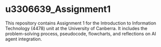 # u3306639_Assignment1
This repository contains Assignment 1 for the Introduction to Information Technology (4478) unit at the University of Canberra. It includes the problem-solving process, pseudocode, flowcharts, and reflections on AI agent integration.
